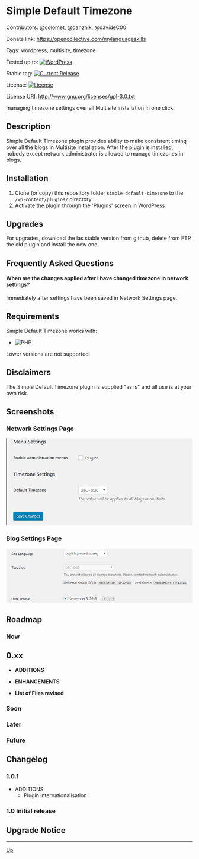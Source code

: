# Simple Default Timezone

Contributors: @colomet, @danzhik, @davideC00

Donate link: https://opencollective.com/mylanguageskills

Tags: wordpress, multisite, timezone

Tested up to: [![WordPress](https://img.shields.io/wordpress/v/akismet.svg)](https://wordpress.org/download/)

Stable tag: [![Current Release](https://img.shields.io/github/release/my-language-skills/simple-default-timezone.svg)](https://github.com/my-language-skills/simple-default-timezone/releases/latest/)

License:  [![License](https://img.shields.io/badge/license-GPL--3.0-red.svg)](https://github.com/my-language-skills/all-in-one-metadata/blob/master/LICENSE.txt)

License URI: http://www.gnu.org/licenses/gpl-3.0.txt

managing timezone settings over all Multisite installation in one click.

## Description

Simple Default Timezone plugin provides ability to make consistent timing over all the blogs in Multisite installation. After the plugin is installed, nobody except network administrator is allowed to manage timezones in blogs.

## Installation

1. Clone (or copy) this repository folder `simple-default-timezone` to the `/wp-content/plugins/` directory
1. Activate the plugin through the 'Plugins' screen in WordPress

## Upgrades

For upgrades, download the las stable version from github, delete from FTP the old plugin and install the new one.

## Frequently Asked Questions

#### When are the changes applied after I have changed timezone in network settings?

Immediately after settings have been saved in Network Settings page.

## Requirements

Simple Default Timezone works with:

 * ![PHP](https://img.shields.io/badge/PHP-7.2.X-blue.svg)

 Lower versions are not supported.

## Disclaimers

The Simple Default Timezone plugin is supplied "as is" and all use is at your own risk.

## Screenshots

### Network Settings Page
![Settings Page Network](/wp-assets/screenshot-1.png)
### Blog Settings Page
![Settings Page Network](/wp-assets/screenshot-2.png)

## Roadmap


### Now
## 0.xx
* **ADDITIONS**

* **ENHANCEMENTS**

* **List of Files revised**


### Soon


### Later

### Future

## Changelog

### 1.0.1
* ADDITIONS
  * Plugin internationalisation

### 1.0 Initial release


## Upgrade Notice

---
[Up](/README.md)
